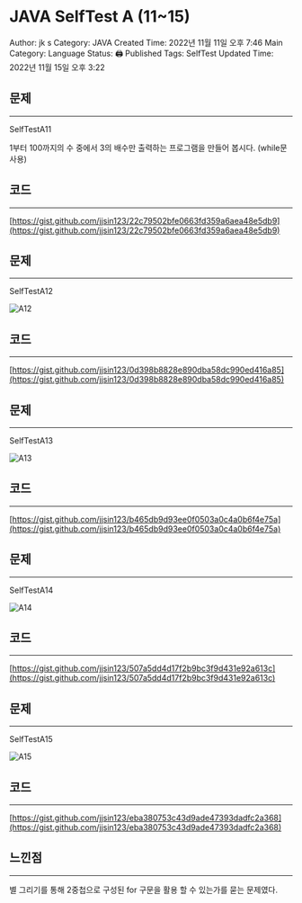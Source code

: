 # JAVA SelfTest A (11~15)

Author: jk s
Category: JAVA
Created Time: 2022년 11월 11일 오후 7:46
Main Category: Language
Status: 🖨 Published
Tags: SelfTest
Updated Time: 2022년 11월 15일 오후 3:22

## 문제

---

SelfTestA11

1부터 100까지의 수 중에서 3의 배수만 출력하는 프로그램을 만들어 봅시다. (while문 사용)

## 코드

---

[https://gist.github.com/jjsin123/22c79502bfe0663fd359a6aea48e5db9](https://gist.github.com/jjsin123/22c79502bfe0663fd359a6aea48e5db9)

## 문제

---

SelfTestA12

![A12](https://user-images.githubusercontent.com/114375741/201843069-d11d0967-142f-411a-8d5b-9a1e22c0a61e.png)

## 코드

---

[https://gist.github.com/jjsin123/0d398b8828e890dba58dc990ed416a85](https://gist.github.com/jjsin123/0d398b8828e890dba58dc990ed416a85)

## 문제

---

SelfTestA13


![A13](https://user-images.githubusercontent.com/114375741/201842691-910f8ec7-a813-4a11-8ab6-37367387dd99.png)


## 코드

---

[https://gist.github.com/jjsin123/b465db9d93ee0f0503a0c4a0b6f4e75a](https://gist.github.com/jjsin123/b465db9d93ee0f0503a0c4a0b6f4e75a)

## 문제

---

SelfTestA14

![A14](https://user-images.githubusercontent.com/114375741/201843024-7849a74d-177f-4965-aea7-5569a44d8058.png)


## 코드

---

[https://gist.github.com/jjsin123/507a5dd4d17f2b9bc3f9d431e92a613c](https://gist.github.com/jjsin123/507a5dd4d17f2b9bc3f9d431e92a613c)

## 문제

---

SelfTestA15

![A15](https://user-images.githubusercontent.com/114375741/201843051-6552b082-23ca-4bb0-bae0-8ccc432d069f.png)


## 코드

---

[https://gist.github.com/jjsin123/eba380753c43d9ade47393dadfc2a368](https://gist.github.com/jjsin123/eba380753c43d9ade47393dadfc2a368)

## 느낀점

---

별 그리기를 통해 2중첩으로 구성된 for 구문을 활용 할 수 있는가를 묻는 문제였다.
